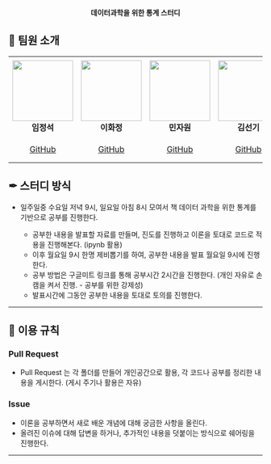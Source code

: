 <div align="center">
  <p><strong>데이터과학을 위한 통계 스터디</strong></p>

</div>


## 👋 팀원 소개

<table>
    <tr height="160px">
        <td align="center" width="150px">
            <a href="https://github.com/ljs7463"><img height="120px" width="120px" src="https://avatars.githubusercontent.com/u/66814045?v=4"/></a>
            <br />
            <strong>임정석</strong>
        </td>
        <td align="center" width="150px">
            <a href="https://github.com/leehj01"><img height="120px" width="120px" src="https://avatars.githubusercontent.com/u/65941186?v=4"/></a>
            <br />
            <strong>이화정</strong>
        </td>
        <td align="center" width="150px">
            <a href="https://github.com/reeesource"><img height="120px" width="120px" src="https://avatars.githubusercontent.com/u/45279699?v=4"/></a>
            <br />
            <strong>민자원</strong>
        </td>
        <td align="center" width="150px">
            <a href="https://github.com/skdding3"><img height="120px" width="120px" src="https://avatars.githubusercontent.com/u/83565313?v=4"/></a>
            <br />
            <strong>김선기</strong>
        </td>
        <td align="center" width="150px">
            <a href="https://github.com/tkryu91"><img height="120px" width="120px" src="https://avatars.githubusercontent.com/u/83332846?v=4"/></a>
            <br />
            <strong>류태규</strong>
        </td>
    </tr>
    <tr height="50px">
        <td align="center">
            <a href="https://github.com/ljs7463"> GitHub</a>
            <br />
        </td>
        <td align="center">
            <a href="https://github.com/leehj01"> GitHub</a>
            <br />
        <td align="center">
            <a href="https://github.com/reeesource"> GitHub</a>
            <br />
        </td>
        <td align="center">
            <a href="https://github.com/skdding3"> GitHub</a>
            <br />
        </td>
        <td align="center">
            <a href="https://github.com/tkryu91"> GitHub</a>
            <br />
        </td>
    </tr>
</table>


## ✒ 스터디 방식

- 일주일중 수요일 저녁 9시, 일요일 아침 8시 모여서 책 데이터 과학을 위한 통계를 기반으로 공부를 진행한다.
  
  - 공부한 내용을 발표할 자료를 만들며, 진도를 진행하고 이론을 토대로 코드로 적용을 진행해본다. (ipynb 활용)
  - 이후 월요일 9시 한명 제비뽑기를 하여, 공부한 내용을 발표 월요일 9시에 진행한다.
  - 공부 방법은 구글미트 링크를 통해 공부시간 2시간을 진행한다. (개인 자유로 손캠을 켜서 진행. - 공부를 위한 강제성) 
  - 발표시간에 그동안 공부한 내용을 토대로 토의를 진행한다.

---

## 📌 이용 규칙


### Pull Request

- Pull Request 는 각 폴더를 만들어 개인공간으로 활용, 각 코드나 공부를 정리한 내용을 게시한다. (게시 주기나 활용은 자유)

### Issue

- 이론을 공부하면서 새로 배운 개념에 대해 궁금한 사항을 올린다.
- 올려진 이슈에 대해 답변을 하거나, 추가적인 내용을 덧붙이는 방식으로 쉐어링을 진행한다.


---
